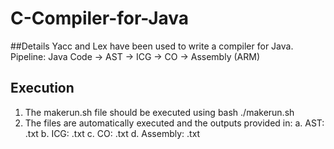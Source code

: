 # C-Compiler-for-Java

##Details
Yacc and Lex have been used to write a compiler for Java. 
Pipeline:
Java Code -> AST -> ICG -> CO -> Assembly (ARM)

## Execution
1. The makerun.sh file should be executed using bash ./makerun.sh
2. The files are automatically executed and the outputs provided in:
  a. AST: .txt
  b. ICG: .txt
  c. CO:   .txt
  d. Assembly:  .txt
